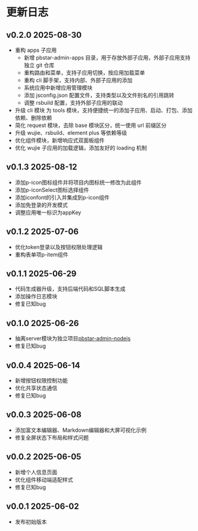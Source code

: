 # 更新日志

## v0.2.0 2025-08-30

- 重构 apps 子应用
  - 新增 pbstar-admin-apps 目录，用于存放外部子应用，外部子应用支持独立 git 仓库
  - 重构路由和菜单，支持子应用切换，按应用加载菜单
  - 重构 cli 脚手架，支持内部、外部子应用的添加
  - 系统应用中新增应用管理模块
  - 添加 jsconfig.json 配置文件，支持类型以及文件别名的引用跳转
  - 调整 rsbuild 配置，支持外部子应用的联动
- 升级 cli 模块 为 tools 模块，支持便捷统一的添加子应用、启动、打包、添加依赖、删除依赖
- 简化 request 模块，去除 base 模块区分，统一使用 url 前缀区分
- 升级 wujie、rsbuild、element plus 等依赖等级
- 优化组件模块，新增响应式双面板组件
- 优化 wujie 子应用的加载逻辑，添加友好的 loading 机制

## v0.1.3 2025-08-12

- 添加p-icon图标组件并将项目内图标统一修改为此组件
- 添加p-iconSelect图标选择组件
- 添加iconfont的引入并集成到p-icon组件
- 添加免登录的开发模式
- 调整应用唯一标识为appKey

## v0.1.2 2025-07-06

- 优化token登录以及按钮权限处理逻辑
- 重构表单项p-item组件

## v0.1.1 2025-06-29

- 代码生成器升级，支持后端代码和SQL脚本生成
- 添加操作日志模块
- 修复已知bug

## v0.1.0 2025-06-26

- 抽离server模块为独立项目[pbstar-admin-nodejs](https://github.com/pbstar/pbstar-admin-nodejs)
- 修复已知bug

## v0.0.4 2025-06-14

- 新增按钮权限控制功能
- 优化共享状态通信
- 修复已知bug

## v0.0.3 2025-06-08

- 添加富文本编辑器、Markdown编辑器和大屏可视化示例
- 修复全屏状态下布局和样式问题

## v0.0.2 2025-06-05

- 新增个人信息页面
- 优化组件移动端适配样式
- 修复已知bug

## v0.0.1 2025-06-02

- 发布初始版本
